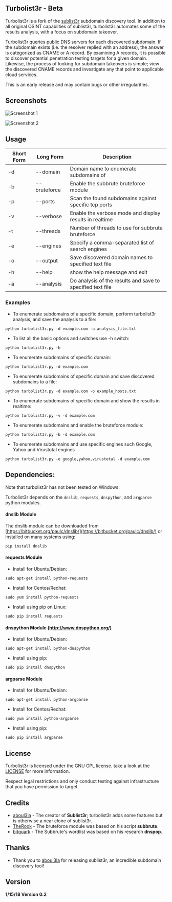 ## Turbolist3r - Beta

Turbolist3r is a fork of the [sublist3r](https://github.com/aboul3la/sublist3r) subdomain discovery tool. In addition to all original OSINT capabilties of sublist3r, turbolist3r automates some of the results analysis, with a focus on subdomain takeover.

Turbolist3r queries public DNS servers for each discovered subdomain. If the subdomain exists (i.e. the resolver replied with an address), the answer is categorized as CNAME or A record. By examining A records, it is possible to discover potential penetration testing targets for a given domain. Likewise, the process of looking for subdomain takeovers is simple; view the discovered CNAME records and investigate any that point to applicable cloud services.

This is an early release and may contain bugs or other irregularities.

## Screenshots

![Screenshot 1](https://cp270.files.wordpress.com/2018/01/turbo_home.png)

![Screenshot 2](https://cp270.files.wordpress.com/2018/01/turbo_analysis.png)

## Usage

Short Form    | Long Form     | Description
------------- | ------------- |-------------
-d            | --domain      | Domain name to enumerate subdomains of
-b            | --bruteforce  | Enable the subbrute bruteforce module
-p            | --ports       | Scan the found subdomains against specific tcp ports
-v            | --verbose     | Enable the verbose mode and display results in realtime
-t            | --threads     | Number of threads to use for subbrute bruteforce
-e            | --engines     | Specify a comma-separated list of search engines
-o            | --output      | Save discovered domain names to specified text file
-h            | --help        | show the help message and exit
-a            | --analysis    | Do analysis of the results and save to specified text file

### Examples

* To enumerate subdomains of a specific domain, perform turbolist3r analysis, and save the analysis to a file:

``python turbolist3r.py -d example.com -a analysis_file.txt``

* To list all the basic options and switches use -h switch:

```python turbolist3r.py -h```

* To enumerate subdomains of specific domain:

``python turbolist3r.py -d example.com``

* To enumerate subdomains of specific domain and save discovered subdomains to a file:

``python turbolist3r.py -d example.com -o example_hosts.txt``

* To enumerate subdomains of specific domain and show the results in realtime:

``python turbolist3r.py -v -d example.com``

* To enumerate subdomains and enable the bruteforce module:

``python turbolist3r.py -b -d example.com``

* To enumerate subdomains and use specific engines such Google, Yahoo and Virustotal engines

``python turbolist3r.py -e google,yahoo,virustotal -d example.com``


## Dependencies:

Note that turbolist3r has not been tested on Windows.

Turbolist3r depends on the `dnslib`, `requests`, `dnspython`, and `argparse` python modules.

#### dnslib Module

The dnslib module can be downloaded from [https://bitbucket.org/paulc/dnslib/](https://bitbucket.org/paulc/dnslib/) or installed on many systems using:

``pip install dnslib``


#### requests Module

- Install for Ubuntu/Debian:
```
sudo apt-get install python-requests
```

- Install for Centos/Redhat:
```
sudo yum install python-requests
```

- Install using pip on Linux:
```
sudo pip install requests
```

#### dnspython Module (http://www.dnspython.org/)

- Install for Ubuntu/Debian:
```
sudo apt-get install python-dnspython
```

- Install using pip:
```
sudo pip install dnspython
```

#### argparse Module

- Install for Ubuntu/Debian:
```
sudo apt-get install python-argparse
```

- Install for Centos/Redhat:
```
sudo yum install python-argparse
``` 

- Install using pip:
```
sudo pip install argparse
```

## License

Turbolist3r is licensed under the GNU GPL license. take a look at the [LICENSE](https://github.com/fleetcaptain/Turbolist3r/blob/master/LICENSE) for more information.

Respect legal restrictions and only conduct testing against infrastructure that you have permission to target.

## Credits

* [aboul3la](https://github.com/aboul3la/sublist3r) - The creator of **Sublist3r**; turbolist3r adds some features but is otherwise a near clone of sublist3r. 
* [TheRook](https://github.com/TheRook/) - The bruteforce module was based on his script **subbrute**.
* [bitquark](https://github.com/bitquark) - The Subbrute's wordlist was based on his research **dnspop**.

## Thanks

* Thank you to [aboul3la](https://github.com/aboul3la/) for releasing sublist3r, an incredible subdomain discovery tool!

## Version
**1/15/18 Version 0.2**
